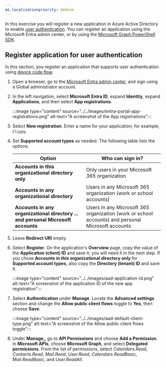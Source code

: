 ```yaml
---
ms.localizationpriority: medium
---
```

<!-- markdownlint-disable MD041 -->

In this exercise you will register a new application in Azure Active Directory to enable [user authentication](/graph/auth-v2-user). You can register an application using the Microsoft Entra admin center, or by using the [Microsoft Graph PowerShell SDK](/graph/powershell/get-started).

## Register application for user authentication

In this section, you register an application that supports user authentication using [device code flow](/azure/active-directory/develop/v2-oauth2-device-code).


1. Open a browser, go to the [Microsoft Entra admin center](https://entra.microsoft.com), and sign using a Global administrator account.

2. In the left navigation, select **Microsoft Entra ID**, expand **Identity**, expand **Applications**, and then select **App registrations**.

    :::image type="content" source="../../images/entra-portal-app-registrations.png" alt-text="A screenshot of the App registrations":::

3. Select **New registration**. Enter a name for your application; for example, `Clippy`.

4. Set **Supported account types** as needed. The following table lists the options.

    | Option | Who can sign in? |
    |--------|------------------|
    | **Accounts in this organizational directory only** | Only users in your Microsoft 365 organization |
    | **Accounts in any organizational directory** | Users in any Microsoft 365 organization (work or school accounts) |
    | **Accounts in any organizational directory ... and personal Microsoft accounts** | Users in any Microsoft 365 organization (work or school accounts) and personal Microsoft accounts |

5. Leave **Redirect URI** empty.

6. Select **Register**. On the application's **Overview** page, copy the value of the **Application (client) ID** and save it; you will need it in the next step. If you chose **Accounts in this organizational directory only** for **Supported account types**, also copy the **Directory (tenant) ID** and save it.

    :::image type="content" source="../../images/aad-application-id.png" alt-text="A screenshot of the application ID of the new app registration":::

7. Select **Authentication** under **Manage**. Locate the **Advanced settings** section and change the **Allow public client flows** toggle to **Yes**, then choose **Save**.

    :::image type="content" source="../../images/aad-default-client-type.png" alt-text="A screenshot of the Allow public client flows toggle":::

8. Under **Manage,**, go to **API Permissions** and choose **Add a Permission**. In **Microsoft APIs**, choose **Microsoft Graph**, and select **Delegated permissions**. From the list of permissions, select *Calendars.Read*, *Contacts.Read*, *Mail.Read*, *User.Read*, *Calendars.ReadBasic*, *Mail.ReadBasic*, and *User.ReadAll*.